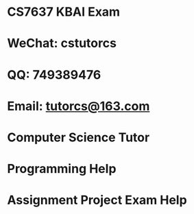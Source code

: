 # CS7637 KBAI Exam
# WeChat: cstutorcs

# QQ: 749389476

# Email: tutorcs@163.com

# Computer Science Tutor

# Programming Help

# Assignment Project Exam Help

